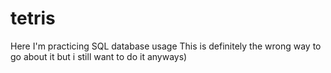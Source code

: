 # tetris
Here I'm practicing SQL database usage
This is definitely the wrong way to go about it but i still want to do it anyways)
